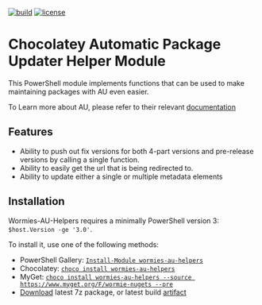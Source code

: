 [![build](https://ci.appveyor.com/api/projects/status/github/admiringworm/wormies-au-helpers?svg=true)](https://ci.appveyor.com/project/admiringWorm/wormies-au-helpers) [![license](https://img.shields.io/github/license/WormieCorp/Wormies-AU-Helpers.svg)](https://github.com/WormieCorp/Wormies-AU-Helpers/blob/master/LICENSE)

# Chocolatey Automatic Package Updater Helper Module

This PowerShell module implements functions that can be used to make maintaining packages with AU even easier.

To Learn more about AU, please refer to their relevant [documentation](https://github.com/majkinetor/au/wiki)

## Features
- Ability to push out fix versions for both 4-part versions and pre-release versions by calling a single function.
- Ability to easily get the url that is being redirected to.
- Ability to update either a single or multiple metadata elements

## Installation

Wormies-AU-Helpers requires a minimally PowerShell version 3: `$host.Version -ge '3.0'`.

To install it, use one of the following methods:
- PowerShell Gallery: [`Install-Module wormies-au-helpers`](https://www.powershellgallery.com/packages/Wormies-AU-Helpers)
- Chocolatey: [`choco install wormies-au-helpers`](https://chocolatey.org/packages/wormies-au-helpers)
- MyGet: [`choco install wormies-au-helpers --source https://www.myget.org/F/wormie-nugets --pre`](https://www.myget.org/feed/wormie-nugets/package/nuget/wormies-au-helpers)
- [Download](https://com/WormieCorp/Wormies-AU-Helpers/releases/latest) latest 7z package, or latest build [artifact](https://ci.appveyor.com/project/admiringworm/wormies-au-helpers/build/artifacts)
